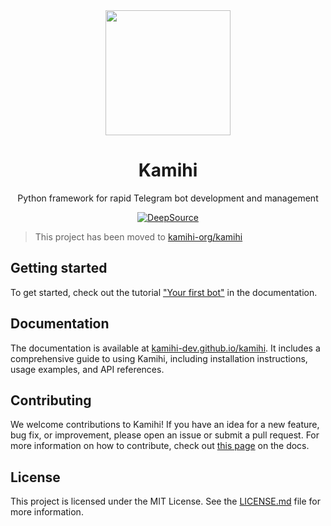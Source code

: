 <div align="center">
  <img src="https://api.iconify.design/flowbite:paper-plane-solid.svg?color=%231520A6" width="200" height="200">
  <h1>Kamihi</h1>
  <p>Python framework for rapid Telegram bot development and management</p>
    <a href="https://app.deepsource.com/gh/kamihi-dev/kamihi/" target="_blank"><img alt="DeepSource" title="DeepSource" src="https://app.deepsource.com/gh/kamihi-dev/kamihi.svg/?label=code+coverage&show_trend=false&token=XJwx56oI7k7Bm23vhsstts9q"/></a>
</div>

> This project has been moved to [kamihi-org/kamihi](https://github.com/kamihi-org/kamihi)

## Getting started

To get started, check out the tutorial ["Your first bot"](https://kamihi-dev.github.io/kamihi/latest/tutorials/your-first-bot/) in the documentation.

## Documentation

The documentation is available at [kamihi-dev.github.io/kamihi](https://kamihi-dev.github.io/kamihi/latest). It includes a comprehensive guide to using Kamihi, including installation instructions, usage examples, and API references.

## Contributing

We welcome contributions to Kamihi! If you have an idea for a new feature, bug fix, or improvement, please open an 
issue or submit a pull request. For more information on how to contribute, check out [this page](https://kamihi-dev.github.io/kamihi/latest/dev/) on the docs.

## License

This project is licensed under the MIT License. See the [LICENSE.md](LICENSE.md) file for more information.
